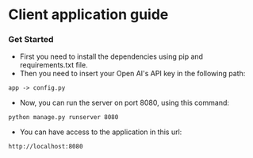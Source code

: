 # Client application guide


### Get Started

- First you need to install the dependencies using pip and requirements.txt file.
- Then you need to insert your Open AI's API key in the following path: 
```
app -> config.py
```
- Now, you can run the server on port 8080, using this command:
```
python manage.py runserver 8080
```

- You can have access to the application in this url:
```
http://localhost:8080
```

